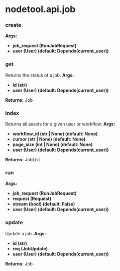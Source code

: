 # nodetool.api.job

### create

**Args:**
- **job_request (RunJobRequest)**
- **user (User) (default: Depends(current_user))**

### get

Returns the status of a job.
**Args:**
- **id (str)**
- **user (User) (default: Depends(current_user))**

**Returns:** Job

### index

Returns all assets for a given user or workflow.
**Args:**
- **workflow_id (str | None) (default: None)**
- **cursor (str | None) (default: None)**
- **page_size (int | None) (default: None)**
- **user (User) (default: Depends(current_user))**

**Returns:** JobList

### run

**Args:**
- **job_request (RunJobRequest)**
- **request (Request)**
- **stream (bool) (default: False)**
- **user (User) (default: Depends(current_user))**

### update

Update a job.
**Args:**
- **id (str)**
- **req (JobUpdate)**
- **user (User) (default: Depends(current_user))**

**Returns:** Job


